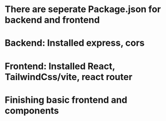 # There are seperate Package.json for backend and frontend

# Backend: Installed express, cors
# Frontend: Installed React, TailwindCss/vite, react router

# Finishing basic frontend and components